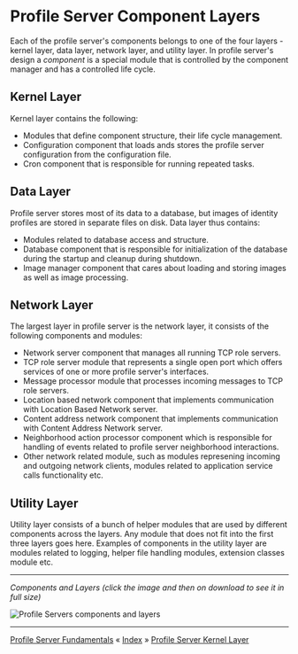 # Profile Server Component Layers

Each of the profile server's components belongs to one of the four layers - kernel layer, data layer, network layer, and utility layer.
In profile server's design a *component* is a special module that is controlled by the component manager and has a controlled life cycle. 


## Kernel Layer

Kernel layer contains the following:

 * Modules that define component structure, their life cycle management.
 * Configuration component that loads ands stores the profile server configuration from the configuration file.
 * Cron component that is responsible for running repeated tasks.


## Data Layer

Profile server stores most of its data to a database, but images of identity profiles are stored in separate files on disk. 
Data layer thus contains:

 * Modules related to database access and structure.
 * Database component that is responsible for initialization of the database during the startup and cleanup during shutdown.
 * Image manager component that cares about loading and storing images as well as image processing.


## Network Layer

The largest layer in profile server is the network layer, it consists of the following components and modules:

 * Network server component that manages all running TCP role servers.
 * TCP role server module that represents a single open port which offers services of one or more profile server's interfaces.
 * Message processor module that processes incoming messages to TCP role servers.
 * Location based network component that implements communication with Location Based Network server.
 * Content address network component that implements communication with Content Address Network server.
 * Neighborhood action processor component which is responsible for handling of events related to profile server neighborhood interactions.
 * Other network related module, such as modules represening incoming and outgoing network clients, modules related to application service calls functionality etc.


## Utility Layer

Utility layer consists of a bunch of helper modules that are used by different components across the layers.
Any module that does not fit into the first three layers goes here. Examples of components in the utility layer 
are modules related to logging, helper file handling modules, extension classes module etc.


---
*Components and Layers (click the image and then on download to see it in full size)*

![Profile Servers components and layers](images/ps-component-layers.png "Profile Servers components and layers")

---
[Profile Server Fundamentals](ARCH-PS-Fundamentals.md) « [Index](ARCHITECTURE.md) » [Profile Server Kernel Layer](ARCH-PS-Kernel-Layer.md)